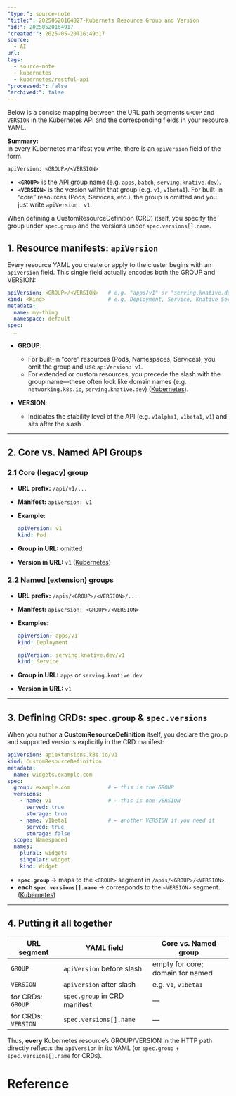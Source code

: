 ```yaml
---
"type:": source-note
"title:": 20250520164827-Kubernets Resource Group and Version
"id:": 20250520164917
"created:": 2025-05-20T16:49:17
source:
  - AI
url: 
tags:
  - source-note
  - kubernetes
  - kubernetes/restful-api
"processed:": false
"archived:": false
---
```


Below is a concise mapping between the URL path segments `GROUP` and `VERSION` in the Kubernetes API and the corresponding fields in your resource YAML.

**Summary:**  
In every Kubernetes manifest you write, there is an `apiVersion` field of the form

`apiVersion: <GROUP>/<VERSION>`
- **`<GROUP>`** is the API group name (e.g. `apps`, `batch`, `serving.knative.dev`).
- **`<VERSION>`** is the version within that group (e.g. `v1`, `v1beta1`).
For built-in “core” resources (Pods, Services, etc.), the group is omitted and you just write `apiVersion: v1`.

When defining a CustomResourceDefinition (CRD) itself, you specify the group under `spec.group` and the versions under `spec.versions[].name`.

## 1. Resource manifests: `apiVersion`

Every resource YAML you create or apply to the cluster begins with an `apiVersion` field. This single field actually encodes both the GROUP and VERSION:

```yaml
apiVersion: <GROUP>/<VERSION>   # e.g. "apps/v1" or "serving.knative.dev/v1"
kind: <Kind>                    # e.g. Deployment, Service, Knative Service, etc.
metadata:
  name: my-thing
  namespace: default
spec:
  …
```

* **GROUP**:

  * For built-in “core” resources (Pods, Namespaces, Services), you omit the group and use `apiVersion: v1`.
  * For extended or custom resources, you precede the slash with the group name—these often look like domain names (e.g. `networking.k8s.io`, `serving.knative.dev`) ([Kubernetes][1]).
* **VERSION**:

  * Indicates the stability level of the API (e.g. `v1alpha1`, `v1beta1`, `v1`) and sits after the slash .

---

## 2. Core vs. Named API Groups

### 2.1 Core (legacy) group

* **URL prefix:** `/api/v1/...`
* **Manifest:** `apiVersion: v1`
* **Example:**

  ```yaml
  apiVersion: v1
  kind: Pod
  ```
* **Group in URL:** omitted
* **Version in URL:** `v1` ([Kubernetes][1])

### 2.2 Named (extension) groups

* **URL prefix:** `/apis/<GROUP>/<VERSION>/...`
* **Manifest:** `apiVersion: <GROUP>/<VERSION>`
* **Examples:**

  ```yaml
  apiVersion: apps/v1
  kind: Deployment
  ```

  ```yaml
  apiVersion: serving.knative.dev/v1
  kind: Service
  ```
* **Group in URL:** `apps` or `serving.knative.dev`
* **Version in URL:** `v1`

---

## 3. Defining CRDs: `spec.group` & `spec.versions`

When you author a **CustomResourceDefinition** itself, you declare the group and supported versions explicitly in the CRD manifest:

```yaml
apiVersion: apiextensions.k8s.io/v1
kind: CustomResourceDefinition
metadata:
  name: widgets.example.com
spec:
  group: example.com            # ← this is the GROUP
  versions:
    - name: v1                  # ← this is one VERSION
      served: true
      storage: true
    - name: v1beta1             # ← another VERSION if you need it
      served: true
      storage: false
  scope: Namespaced
  names:
    plural: widgets
    singular: widget
    kind: Widget
```

* **`spec.group`** → maps to the `<GROUP>` segment in `/apis/<GROUP>/<VERSION>`.
* **each `spec.versions[].name`** → corresponds to the `<VERSION>` segment. ([Kubernetes][2])

---

## 4. Putting it all together

| URL segment         | YAML field                   | Core vs. Named group             |
| ------------------- | ---------------------------- | -------------------------------- |
| `GROUP`             | `apiVersion` before slash    | empty for core; domain for named |
| `VERSION`           | `apiVersion` after slash     | e.g. `v1`, `v1beta1`             |
| for CRDs: `GROUP`   | `spec.group` in CRD manifest | —                                |
| for CRDs: `VERSION` | `spec.versions[].name`       | —                                |

Thus, **every** Kubernetes resource’s GROUP/VERSION in the HTTP path directly reflects the `apiVersion` in its YAML (or `spec.group` + `spec.versions[].name` for CRDs).

[1]: https://kubernetes.io/docs/reference/using-api/api-concepts/?utm_source=chatgpt.com "Kubernetes API Concepts"
[2]: https://kubernetes.io/docs/concepts/overview/kubernetes-api/?utm_source=chatgpt.com "The Kubernetes API"


# Reference